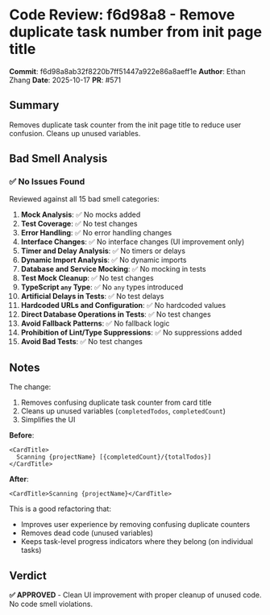 # Code Review: f6d98a8 - Remove duplicate task number from init page title

**Commit**: f6d98a8ab32f8220b7ff51447a922e86a8aeff1e
**Author**: Ethan Zhang
**Date**: 2025-10-17
**PR**: #571

## Summary
Removes duplicate task counter from the init page title to reduce user confusion. Cleans up unused variables.

## Bad Smell Analysis

### ✅ No Issues Found

Reviewed against all 15 bad smell categories:

1. **Mock Analysis**: ✅ No mocks added
2. **Test Coverage**: ✅ No test changes
3. **Error Handling**: ✅ No error handling changes
4. **Interface Changes**: ✅ No interface changes (UI improvement only)
5. **Timer and Delay Analysis**: ✅ No timers or delays
6. **Dynamic Import Analysis**: ✅ No dynamic imports
7. **Database and Service Mocking**: ✅ No mocking in tests
8. **Test Mock Cleanup**: ✅ No test changes
9. **TypeScript `any` Type**: ✅ No `any` types introduced
10. **Artificial Delays in Tests**: ✅ No test delays
11. **Hardcoded URLs and Configuration**: ✅ No hardcoded values
12. **Direct Database Operations in Tests**: ✅ No test changes
13. **Avoid Fallback Patterns**: ✅ No fallback logic
14. **Prohibition of Lint/Type Suppressions**: ✅ No suppressions added
15. **Avoid Bad Tests**: ✅ No test changes

## Notes

The change:
1. Removes confusing duplicate task counter from card title
2. Cleans up unused variables (`completedTodos`, `completedCount`)
3. Simplifies the UI

**Before**:
```tsx
<CardTitle>
  Scanning {projectName} [{completedCount}/{totalTodos}]
</CardTitle>
```

**After**:
```tsx
<CardTitle>Scanning {projectName}</CardTitle>
```

This is a good refactoring that:
- Improves user experience by removing confusing duplicate counters
- Removes dead code (unused variables)
- Keeps task-level progress indicators where they belong (on individual tasks)

## Verdict

**✅ APPROVED** - Clean UI improvement with proper cleanup of unused code. No code smell violations.
